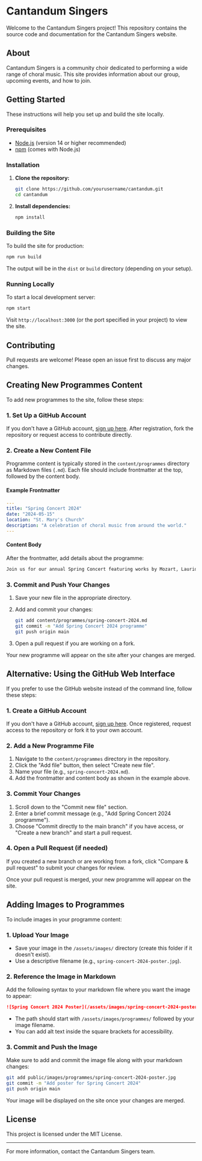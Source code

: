 # Cantandum Singers

Welcome to the Cantandum Singers project! This repository contains the source code and documentation for the Cantandum Singers website.

## About

Cantandum Singers is a community choir dedicated to performing a wide range of choral music. This site provides information about our group, upcoming events, and how to join.

## Getting Started

These instructions will help you set up and build the site locally.

### Prerequisites

- [Node.js](https://nodejs.org/) (version 14 or higher recommended)
- [npm](https://www.npmjs.com/) (comes with Node.js)

### Installation

1. **Clone the repository:**
    ```bash
    git clone https://github.com/yourusername/cantandum.git
    cd cantandum
    ```

2. **Install dependencies:**
    ```bash
    npm install
    ```

### Building the Site

To build the site for production:

```bash
npm run build
```

The output will be in the `dist` or `build` directory (depending on your setup).

### Running Locally

To start a local development server:

```bash
npm start
```

Visit `http://localhost:3000` (or the port specified in your project) to view the site.

## Contributing

Pull requests are welcome! Please open an issue first to discuss any major changes.

## Creating New Programmes Content

To add new programmes to the site, follow these steps:

### 1. Set Up a GitHub Account

If you don't have a GitHub account, [sign up here](https://github.com/join). After registration, fork the repository or request access to contribute directly.

### 2. Create a New Content File

Programme content is typically stored in the `content/programmes` directory as Markdown files (`.md`). Each file should include frontmatter at the top, followed by the content body.

#### Example Frontmatter

```yaml
---
title: "Spring Concert 2024"
date: "2024-05-15"
location: "St. Mary's Church"
description: "A celebration of choral music from around the world."
---
```

#### Content Body

After the frontmatter, add details about the programme:

```markdown
Join us for our annual Spring Concert featuring works by Mozart, Lauridsen, and Whitacre. The concert begins at 7:30pm and tickets are available at the door.
```

### 3. Commit and Push Your Changes

1. Save your new file in the appropriate directory.
2. Add and commit your changes:

    ```bash
    git add content/programmes/spring-concert-2024.md
    git commit -m "Add Spring Concert 2024 programme"
    git push origin main
    ```

3. Open a pull request if you are working on a fork.

Your new programme will appear on the site after your changes are merged.

## Alternative: Using the GitHub Web Interface

If you prefer to use the GitHub website instead of the command line, follow these steps:

### 1. Create a GitHub Account

If you don't have a GitHub account, [sign up here](https://github.com/join). Once registered, request access to the repository or fork it to your own account.

### 2. Add a New Programme File

1. Navigate to the `content/programmes` directory in the repository.
2. Click the "Add file" button, then select "Create new file".
3. Name your file (e.g., `spring-concert-2024.md`).
4. Add the frontmatter and content body as shown in the example above.

### 3. Commit Your Changes

1. Scroll down to the "Commit new file" section.
2. Enter a brief commit message (e.g., "Add Spring Concert 2024 programme").
3. Choose "Commit directly to the main branch" if you have access, or "Create a new branch" and start a pull request.

### 4. Open a Pull Request (if needed)

If you created a new branch or are working from a fork, click "Compare & pull request" to submit your changes for review.

Once your pull request is merged, your new programme will appear on the site.

## Adding Images to Programmes

To include images in your programme content:

### 1. Upload Your Image

- Save your image in the `/assets/images/` directory (create this folder if it doesn't exist).
- Use a descriptive filename (e.g., `spring-concert-2024-poster.jpg`).

### 2. Reference the Image in Markdown

Add the following syntax to your markdown file where you want the image to appear:

```markdown
![Spring Concert 2024 Poster](/assets/images/spring-concert-2024-poster.jpg)
```

- The path should start with `/assets/images/programmes/` followed by your image filename.
- You can add alt text inside the square brackets for accessibility.

### 3. Commit and Push the Image

Make sure to add and commit the image file along with your markdown changes:

```bash
git add public/images/programmes/spring-concert-2024-poster.jpg
git commit -m "Add poster for Spring Concert 2024"
git push origin main
```

Your image will be displayed on the site once your changes are merged.
## License

This project is licensed under the MIT License.

---

For more information, contact the Cantandum Singers team.